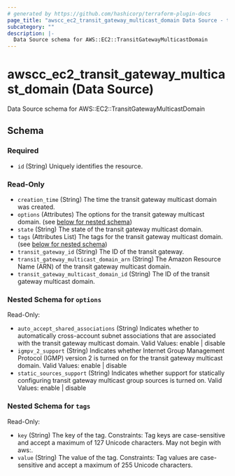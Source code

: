 ```yaml
---
# generated by https://github.com/hashicorp/terraform-plugin-docs
page_title: "awscc_ec2_transit_gateway_multicast_domain Data Source - terraform-provider-awscc"
subcategory: ""
description: |-
  Data Source schema for AWS::EC2::TransitGatewayMulticastDomain
---
```


# awscc_ec2_transit_gateway_multicast_domain (Data Source)

Data Source schema for AWS::EC2::TransitGatewayMulticastDomain



<!-- schema generated by tfplugindocs -->
## Schema

### Required

- `id` (String) Uniquely identifies the resource.

### Read-Only

- `creation_time` (String) The time the transit gateway multicast domain was created.
- `options` (Attributes) The options for the transit gateway multicast domain. (see [below for nested schema](#nestedatt--options))
- `state` (String) The state of the transit gateway multicast domain.
- `tags` (Attributes List) The tags for the transit gateway multicast domain. (see [below for nested schema](#nestedatt--tags))
- `transit_gateway_id` (String) The ID of the transit gateway.
- `transit_gateway_multicast_domain_arn` (String) The Amazon Resource Name (ARN) of the transit gateway multicast domain.
- `transit_gateway_multicast_domain_id` (String) The ID of the transit gateway multicast domain.

<a id="nestedatt--options"></a>
### Nested Schema for `options`

Read-Only:

- `auto_accept_shared_associations` (String) Indicates whether to automatically cross-account subnet associations that are associated with the transit gateway multicast domain. Valid Values: enable | disable
- `igmpv_2_support` (String) Indicates whether Internet Group Management Protocol (IGMP) version 2 is turned on for the transit gateway multicast domain. Valid Values: enable | disable
- `static_sources_support` (String) Indicates whether support for statically configuring transit gateway multicast group sources is turned on. Valid Values: enable | disable


<a id="nestedatt--tags"></a>
### Nested Schema for `tags`

Read-Only:

- `key` (String) The key of the tag. Constraints: Tag keys are case-sensitive and accept a maximum of 127 Unicode characters. May not begin with aws:.
- `value` (String) The value of the tag. Constraints: Tag values are case-sensitive and accept a maximum of 255 Unicode characters.
